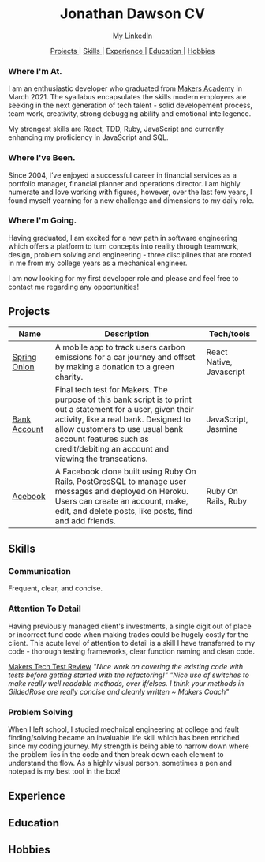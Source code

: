 <h1 align="center">Jonathan Dawson CV</h1>

<div align="center">

[My LinkedIn](https://www.linkedin.com/in/jondawson87/)

[Projects ](#projects) |
[Skills ](#skills) |
[Experience ](#experience) |
[Education ](#education) |
[Hobbies ](#hobbies)

</div>

### Where I'm At.
I am an enthusiastic developer who graduated from [Makers Academy](https://makers.tech) in March 2021. The syallabus encapsulates the skills modern employers are seeking in the next generation of tech talent - solid developement process, team work, creativity, strong debugging ability and emotional intellegence. 

My strongest skills are React, TDD, Ruby, JavaScript and currently enhancing my proficiency in JavaScript and SQL.  

### Where I've Been.
Since 2004, I’ve enjoyed a successful career in financial services as a portfolio manager, financial planner and operations director. I am highly numerate and love working with figures, however, over the last few years, I found myself yearning for a new challenge and dimensions to my daily role.

### Where I'm Going.
Having graduated, I am excited for a new path in software engineering which offers a platform to turn concepts into reality through teamwork, design, problem solving and engineering - three disciplines that are rooted in me from my college years as a mechanical engineer. 

I am now looking for my first developer role and please and feel free to contact me regarding any opportunities!

## Projects

 Name                                                              | Description                                                                                                                                                                                                                                          | Tech/tools                           |
| ----------------------------------------------------------------- | ---------------------------------------------------------------------------------------------------------------------------------------------------------------------------------------------------------------------------------------------------- | ------------------------------------ |
| [Spring Onion](https://github.com/bullhornfixie/First-MobileApp-With-ReactNative) | A mobile app to track users carbon emissions for a car journey and offset by making a donation to a green charity.                                                    | React Native, Javascript      |
| [Bank Account](https://github.com/bullhornfixie/tech-test-wk10-Makers)  | Final tech test for Makers. The purpose of this bank script is to print out a statement for a user, given their activity, like a real bank. Designed to allow customers to use usual bank account features such as credit/debiting an account and viewing the transcations.                                           | JavaScript,  Jasmine          |
| [Acebook](https://github.com/bullhornfixie/acebook-BBB)   | A Facebook clone built using Ruby On Rails, PostGresSQL to manage user messages and deployed on Heroku. Users can create an account, make, edit, and delete posts, like posts, find and add friends.                    | Ruby On Rails, Ruby           |

## Skills

### Communication 
Frequent, clear, and concise.

### Attention To Detail
Having previously managed client's investments, a single digit out of place or incorrect fund code when making trades could be hugely costly for the client. This acute level of attention to detail is a skill I have transferred to my code - thorough testing frameworks, clear function naming and clean code. 

[Makers Tech Test Review](https://github.com/bullhornfixie/tech-test2-WK10-Makers)
*"Nice work on covering the existing code with tests before getting started with the refactoring!"
"Nice use of switches to make really well readable methods, over if/elses. I think your methods in GildedRose are really concise and cleanly written ~ Makers Coach"*

### Problem Solving 
When I left school, I studied mechnical engineering at college and fault finding/solving became an invaluable life skill which has been enriched since my coding journey. My strength is being able to narrow down where the problem lies in the code and then break down each element to understand the flow. As a highly visual person, sometimes a pen and notepad is my best tool in the box!

## Experience

## Education

## Hobbies


